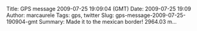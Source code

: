 Title: GPS message 2009-07-25 19:09:04 (GMT)
Date: 2009-07-25 19:09
Author: marcaurele
Tags: gps, twitter
Slug: gps-message-2009-07-25-190904-gmt
Summary: Made it to the mexican border! 2964.03 m...

<div id="gmap_20090725_120904" class="gmap"></div><script type="text/javascript">var gmap_20090725_120904={latitude:31.3337,longitude:-108.53,date:"2009-07-25 19:09:04 GMT",message:"Made it to the mexican border! 2964.03 miles since June 19th! Best trip ever! www.bikingthegreatdivide.com"};</script><script type="text/javascript" src="http://maps.google.com/maps?file=api&v=2&key=ABQIAAAAQAIOvERX26PIpIrh8sl_gRTtWEQBmOtJcMt1yzdnv7RWxqz1XxS_KYfmkM8Ye2Ypnzn4_F4H1HTKLQ"></script><script type="text/javascript" src="/theme/js/syl_googlemaps.js"></script>

